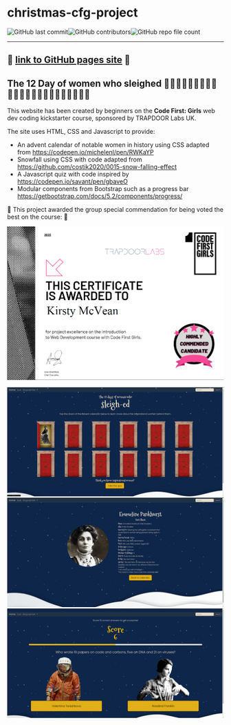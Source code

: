 # christmas-cfg-project
<img alt="GitHub last commit" src="https://img.shields.io/github/last-commit/MollyRushton/christmas-cfg-project"><img alt="GitHub contributors" src="https://img.shields.io/github/contributors/MollyRushton/christmas-cfg-project"><img alt="GitHub repo file count" src="https://img.shields.io/github/directory-file-count/MollyRushton/christmas-cfg-project">

---
:link:
[link to GitHub pages site](https://mollyrushton.github.io/christmas-cfg-project/)
:link:
---

## The 12 Day of women who sleighed 		:woman_technologist::woman_health_worker::woman_student::woman_judge::woman_with_headscarf::woman_cook::woman_factory_worker::woman_office_worker::woman_scientist::woman_singer::woman_artist::woman_astronaut:


This website has been created by beginners on the **Code First: Girls** web dev coding kickstarter course, sponsored by TRAPDOOR Labs UK.


The site uses HTML, CSS and Javascript to provide:
- An advent calendar of notable women in history using CSS adapted from https://codepen.io/michelenl/pen/RWKaYP
- Snowfall using CSS with code adapted from https://github.com/costik2020/0015-snow-falling-effect
- A Javascript quiz with code inspired by https://codepen.io/savant/pen/gbaveO
- Modular components from Bootstrap such as a progress bar https://getbootstrap.com/docs/5.2/components/progress/

🥇	This project awarded the group special commendation for being voted the best on the course:  🥇

![CFG certificate](/assets/small-certificate.png)

![Homepage screenshot](/assets/screenshots/home.png)
![Quiz page screenshot](/assets/screenshots/bio.png)
![Bio page screenshot](/assets/screenshots/quiz.png)
